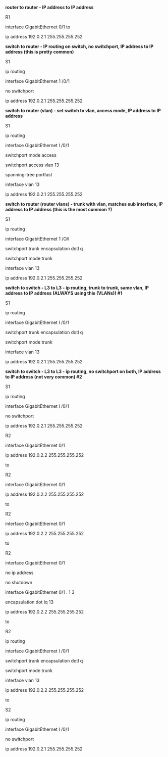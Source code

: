 **router to router - IP address to IP address**

  

R1

interface GigabitEthernet 0/1 to

ip address 192.0.2.1 255.255.255.252

  

**switch to router - IP routing on switch, no switchport, IP address to IP address (this is pretty common)**

  

S1

ip routing

interface GigabitEthernet 1 /0/1

no switchport

ip address 192.0.2.1 255.255.255.252

  
  

**switch to router (vlan) - set switch to vlan, access mode, IP address to IP address**

  

S1

ip routing

interface GigabitEthernet I /0/1

switchport mode access

switchport access vlan 13

spanning-tree portfast

interface vlan 13

ip address 192.0.2.1 255.255.255.252

  
  

**switch to router (router vlans) - trunk with vlan, matches sub interface, IP address to IP address (this is the most common ?)**

  

S1

ip routing

interface GigabitEthernet 1 /O/I

switchport trunk encapsulation dotl q

switchport mode trunk

interface vlan 13

ip address 192.0.2.1 255.255.255.252

  
  

**switch to switch - L3 to L3 - ip routing, trunk to trunk, same vlan, IP address to IP address (ALWAYS using this (VLANs)) #1**

  

S1

ip routing

interface GigabitEthernet I /0/1

switchport trunk encapsulation dotl q

switchport mode trunk

interface vlan 13

ip address 192.0.2.1 255.255.255.252

  
  

**switch to switch - L3 to L3 - ip routing, no switchport on both, IP address to IP address (not very common) #2**

  

S1

ip routing

interface GigabitEthernet I /0/1

no switchport

ip address 192.0.2.1 255.255.255.252

  

R2

interface GigabitEthernet 0/1

ip address 192.0.2.2 255.255.255.252

to

R2

interface GigabitEthernet 0/1

ip address 192.0.2.2 255.255.255.252

to

R2

interface GigabitEthernet 0/1

ip address 192.0.2.2 255.255.255.252

to

R2

interface GigabitEthernet 0/1

no ip address

no shutdown

interface GigabitEthernet 0/1 . 1 3

encapsulation dot Iq 13

ip address 192.0.2.2 255.255.255.252

to

R2

ip routing

interface GigabitEthernet I /0/1

switchport trunk encapsulation dotl q

switchport mode trunk

interface vlan 13

ip address 192.0.2.2 255.255.255.252

to

S2

ip routing

interface GigabitEthernet I /0/1

no switchport

ip address 192.0.2.1 255.255.255.252
